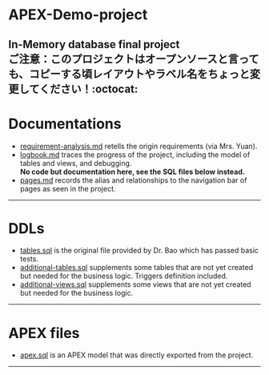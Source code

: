 # APEX-Demo-project
In-Memory database final project<br />
<b>ご注意：このプロジェクトはオープンソースと言っても、コピーする頃レイアウトやラベル名をちょっと変更してください！</b>:octocat:
---
# Documentations
- <a href="https://github.com/herobrine1010/APEX-Demo-project/blob/master/requirement%20analysis.md">requirement-analysis.md</a>
retells the origin requirements (via Mrs. Yuan).
- <a href="https://github.com/herobrine1010/APEX-Demo-project/blob/master/logbook.md">logbook.md</a>
traces the progress of the project, including the model of tables and views, and debugging.<br/>
<b> No code but documentation here, see the SQL files below instead.</b>  
- <a href="https://github.com/herobrine1010/APEX-Demo-project/blob/master/pages.md">pages.md</a>
records the alias and relationships to the navigation bar of pages as seen in the project.
---
# DDLs
- <a href="https://github.com/herobrine1010/APEX-Demo-project/blob/master/tables.sql">tables.sql</a>
is the original file provided by Dr. Bao which has passed basic tests.
- <a href="https://github.com/herobrine1010/APEX-Demo-project/blob/master/additional%20tables.sql">additional-tables.sql</a>
supplements some tables that are not yet created but needed for the business logic. Triggers definition included. 
- <a href="https://github.com/herobrine1010/APEX-Demo-project/blob/master/additional%20views.sql">additional-views.sql</a>
supplements some views that are not yet created but needed for the business logic.
---
# APEX files
- <a href="https://github.com/herobrine1010/APEX-Demo-project/blob/master/apex.sql">apex.sql</a>
is an APEX model that was directly exported from the project. 
---

